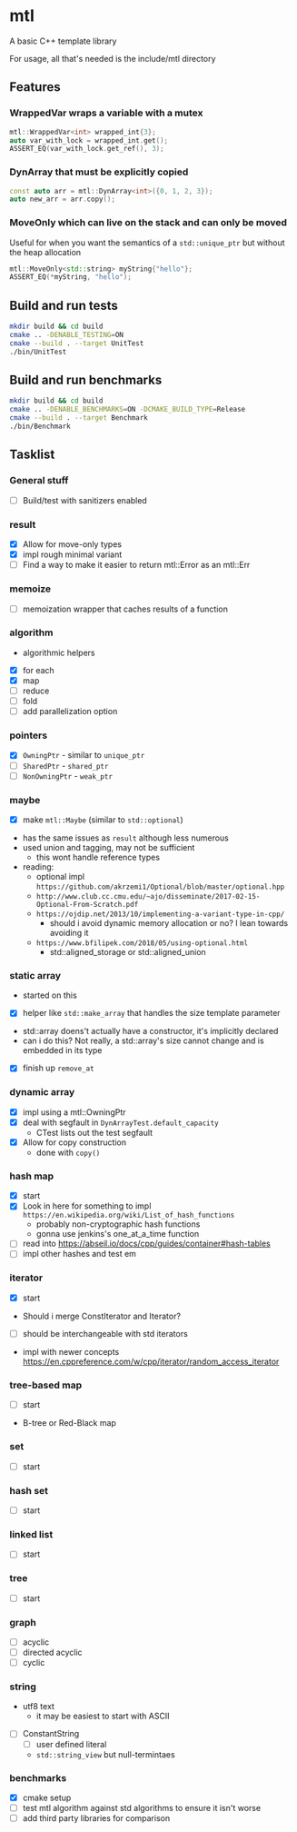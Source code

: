 # mtl

A basic C++ template library

For usage, all that's needed is the include/mtl directory

## Features

### WrappedVar wraps a variable with a mutex

```cpp
mtl::WrappedVar<int> wrapped_int{3};
auto var_with_lock = wrapped_int.get();
ASSERT_EQ(var_with_lock.get_ref(), 3);
```

### DynArray that must be explicitly copied

```cpp
const auto arr = mtl::DynArray<int>({0, 1, 2, 3});
auto new_arr = arr.copy();
```

### MoveOnly which can live on the stack and can only be moved

Useful for when you want the semantics of a `std::unique_ptr` but without the heap allocation

```cpp
mtl::MoveOnly<std::string> myString{"hello"};
ASSERT_EQ(*myString, "hello");
```

## Build and run tests

```bash
mkdir build && cd build
cmake .. -DENABLE_TESTING=ON
cmake --build . --target UnitTest
./bin/UnitTest
```

## Build and run benchmarks

```bash
mkdir build && cd build
cmake .. -DENABLE_BENCHMARKS=ON -DCMAKE_BUILD_TYPE=Release
cmake --build . --target Benchmark
./bin/Benchmark
```

## Tasklist

### General stuff

- [ ] Build/test with sanitizers enabled

### result

- [x] Allow for move-only types
- [x] impl rough minimal variant
- [ ] Find a way to make it easier to return mtl::Error as an mtl::Err

### memoize

- [ ] memoization wrapper that caches results of a function

### algorithm

- algorithmic helpers
- [x] for each
- [x] map
- [ ] reduce
- [ ] fold
- [ ] add parallelization option

### pointers

- [x] `OwningPtr` - similar to `unique_ptr`
- [ ] `SharedPtr` - `shared_ptr`
- [ ] `NonOwningPtr` - `weak_ptr`

### maybe

- [x] make `mtl::Maybe` (similar to `std::optional`)
- has the same issues as `result` although less numerous
- used union and tagging, may not be sufficient
  - this wont handle reference types
- reading:
  - optional impl `https://github.com/akrzemi1/Optional/blob/master/optional.hpp`
  - `http://www.club.cc.cmu.edu/~ajo/disseminate/2017-02-15-Optional-From-Scratch.pdf`
  - `https://ojdip.net/2013/10/implementing-a-variant-type-in-cpp/`
    - should i avoid dynamic memory allocation or no? I lean towards avoiding it
  - `https://www.bfilipek.com/2018/05/using-optional.html`
    - std::aligned_storage or std::aligned_union

### static array

- started on this
- [x] helper like `std::make_array` that handles the size template parameter
- std::array doens't actually have a constructor, it's implicitly declared
- can i do this? Not really, a std::array's size cannot change and is embedded in its type
- [x] finish up `remove_at`

### dynamic array

- [x] impl using a mtl::OwningPtr
- [x] deal with segfault in `DynArrayTest.default_capacity`
  - CTest lists out the test segfault
- [x] Allow for copy construction
  - done with `copy()`

### hash map

- [x] start
- [x] Look in here for something to impl `https://en.wikipedia.org/wiki/List_of_hash_functions`
  - probably non-cryptographic hash functions
  - gonna use jenkins's one_at_a_time function
- [ ] read into <https://abseil.io/docs/cpp/guides/container#hash-tables>
- [ ] impl other hashes and test em

### iterator

- [x] start
- Should i merge ConstIterator and Iterator?
- [ ] should be interchangeable with std iterators
- impl with newer concepts <https://en.cppreference.com/w/cpp/iterator/random_access_iterator>

### tree-based map

- [ ] start
- B-tree or Red-Black map

### set

- [ ] start

### hash set

- [ ] start

### linked list

- [ ] start

### tree

- [ ] start

### graph

- [ ] acyclic
- [ ] directed acyclic
- [ ] cyclic

### string

- utf8 text
  - it may be easiest to start with ASCII
- [ ] ConstantString
  - [ ] user defined literal
  - `std::string_view` but null-termintaes

### benchmarks

- [x] cmake setup
- [ ] test mtl algorithm against std algorithms to ensure it isn't worse
- [ ] add third party libraries for comparison
